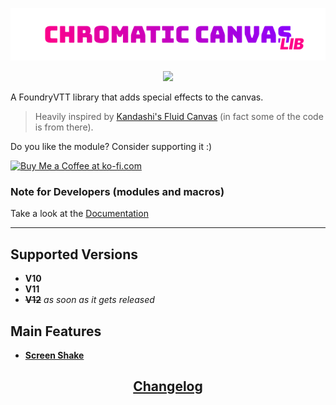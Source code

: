 <a href="https://foundryvtt.com/packages/chromatic-canvas">
    <p align="center">
        <img src="https://raw.githubusercontent.com/RPG-Made-Simple/FVTT-ChromaticCanvas/main/branding/title.png" alt="Chromatic Canvas Title">
    </p>
</a>

<p align="center">
    <a href="https://discord.gg/RAgPXB4zG7">
        <img src="https://discord.com/api/guilds/1071251491375042661/widget.png?style=shield"/>
    </a>
</p>

A FoundryVTT library that adds special effects to the canvas.

> Heavily inspired by [Kandashi's Fluid Canvas](https://github.com/kandashi/kandashis-fluid-canvas) (in fact some of the code is from there).

Do you like the module? Consider supporting it :)

<a href='https://ko-fi.com/T6T8IFCB5' target='_blank'><img height='36' style='border:0px;height:36px;' src='https://storage.ko-fi.com/cdn/kofi5.png?v=3' border='0' alt='Buy Me a Coffee at ko-fi.com' /></a>

### Note for Developers (modules and macros)
Take a look at the [Documentation](https://docs.rpgmadesimple.com/FVTT-ChromaticCanvas/)

---
## Supported Versions
- **V10**
- **V11**
- ~~**V12**~~ _as soon as it gets released_

## Main Features
- [**Screen Shake**]()

<h2 align="center"> <a href="https://raw.githubusercontent.com/RPG-Made-Simple/FVTT-ChromaticCanvas/blob/main/CHANGELOG.md"> Changelog</a> </h2>
